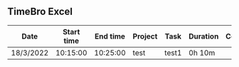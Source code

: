 ## TimeBro Excel

| Date | Start time | End time | Project | Task | Duration | Comment |
| --- | --- | --- | --- | --- | --- | --- |
| 18/3/2022 | 10:15:00 | 10:25:00 | test | test1 | 0h 10m |

